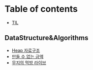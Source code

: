 # Table of contents

* [TIL](README.md)

## DataStructure&Algorithms  

* [Heap 자료구조](datastructure-and-algorithms/data-structure-docs/heap.md)
* [만들 수 없는 금액](datastructure-and-algorithms/greedy/만들수없는금액.md)
* [무지의 먹방 라이브](datastructure-and-algorithms/greedy/무지의먹방라이브.md)

